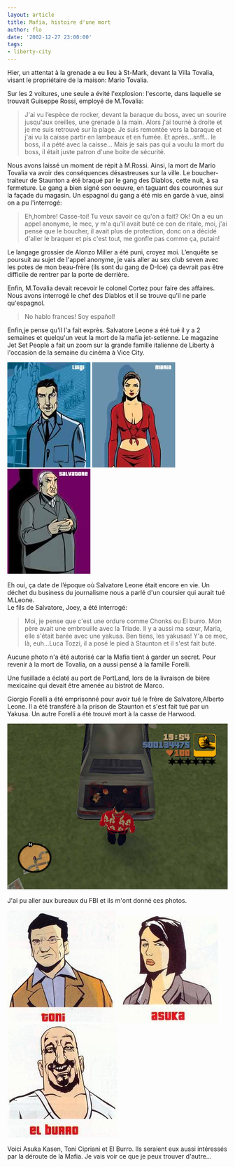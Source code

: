 ```yaml
---
layout: article
title: Mafia, histoire d'une mort
author: flo
date: '2002-12-27 23:00:00'
tags:
- liberty-city
---
```


Hier, un attentat à la grenade a eu lieu à St-Mark, devant la Villa Tovalia, visant le propriétaire de la maison: Mario Tovalia.

Sur les 2 voitures, une seule a évité l'explosion: l'escorte, dans laquelle se trouvait Guiseppe Rossi, employé de M.Tovalia:

> J'ai vu l’espèce de rocker, devant la baraque du boss, avec un sourire jusqu'aux oreilles, une grenade à la main. Alors j'ai tourné à droite et je me suis retrouvé sur la plage. Je suis remontée vers la baraque et j'ai vu la caisse partir en lambeaux et en fumée. Et après...snff... le boss, il a pété avec la caisse... Mais je sais pas qui a voulu la mort du boss, il était juste patron d'une boite de sécurité.

Nous avons laissé un moment de répit à M.Rossi. Ainsi, la mort de Mario Tovalia va avoir des conséquences désastreuses sur la ville. Le boucher-traiteur de Staunton a été braqué par le gang des Diablos, cette nuit, à sa fermeture. Le gang a bien signé son oeuvre, en taguant des couronnes sur la façade du magasin. Un espagnol du gang a été mis en garde à vue, ainsi on a pu l'interrogé:

> Eh,hombre! Casse-toi! Tu veux savoir ce qu'on a fait? Ok! On a eu un appel anonyme, le mec, y m'a qu'il avait buté ce con de ritale, moi, j'ai pensé que le boucher, il avait plus de protection, donc on a décidé d'aller le braquer et pis c'est tout, me gonfle pas comme ça, putain!

Le langage grossier de Alonzo Miller a été puni, croyez moi. L’enquête se poursuit au sujet de l'appel anonyme, je vais aller au sex club seven avec les potes de mon beau-frère (ils sont du gang de D-Ice) ça devrait pas être difficile de rentrer par la porte de derrière.

Enfin, M.Tovalia devait recevoir le colonel Cortez pour faire des affaires. Nous avons interrogé le chef des Diablos et il se trouve qu'il ne parle qu'espagnol.

> No hablo frances! Soy español!

Enfin,je pense qu'il l'a fait exprès. Salvatore Leone a été tué il y a 2 semaines et quelqu'un veut la mort de la mafia jet-setienne. Le magazine Jet Set People a fait un zoom sur la grande famille italienne de Liberty à l'occasion de la semaine du cinéma à Vice City.

![](/content/images/v1/user25/luigi.jpg)
![](/content/images/v1/user25/maria.jpg)
![](/content/images/v1/user25/salvatore.jpg)

Eh oui, ça date de l’époque où Salvatore Leone était encore en vie. Un déchet du business du journalisme nous a parlé d'un coursier qui aurait tué M.Leone.  
Le fils de Salvatore, Joey, a été interrogé:

> Moi, je pense que c'est une ordure comme Chonks ou El burro. Mon père avait une embrouille avec la Triade. Il y a aussi ma sœur, Maria, elle s'était barée avec une yakusa. Ben tiens, les yakusas! Y'a ce mec, là, euh...Luca Tozzi, il a posé le pied à Staunton et il s'est fait buté.

Aucune photo n'a été autorisé car la Mafia tient à garder un secret. Pour revenir à la mort de Tovalia, on a aussi pensé à la famille Forelli.

Une fusillade a éclaté au port de PortLand, lors de la livraison de bière mexicaine qui devait être amenée au bistrot de Marco.

Giorgio Forelli a été emprisonné pour avoir tué le frère de Salvatore,Alberto Leone. Il a été transféré à la prison de Staunton et s'est fait tué par un Yakusa. Un autre Forelli a été trouvé mort à la casse de Harwood.

![](/content/images/v1/user25/forelli.jpg)

J'ai pu aller aux bureaux du FBI et ils m'ont donné ces photos.

![](/content/images/v1/user25/toni.jpg)
![](/content/images/v1/user25/asuka.jpg)
![](/content/images/v1/user25/elburro.jpg)

Voici Asuka Kasen, Toni Cipriani et El Burro. Ils seraient eux aussi intéressés par la déroute de la Mafia. Je vais voir ce que je peux trouver d'autre...

<!--kg-card-end: markdown-->
